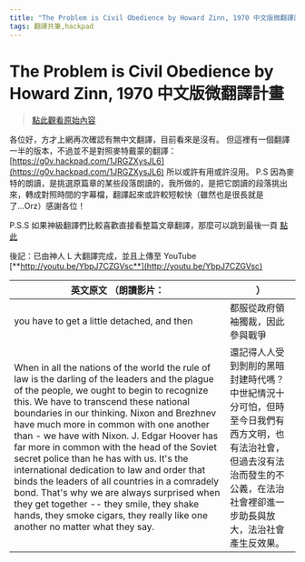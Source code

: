 ```yaml
---
title: "The Problem is Civil Obedience by Howard Zinn, 1970 中文版微翻譯計畫"
tags: 翻譯共筆,hackpad
---
```


# The Problem is Civil Obedience by Howard Zinn, 1970 中文版微翻譯計畫

> [點此觀看原始內容](https://g0v.hackpad.tw/uPRJAxQU1Pg)

各位好，方才上網再次確認有無中文翻譯，目前看來是沒有。
但這裡有一個翻譯一半的版本，不過並不是對照麥特戴蒙的翻譯：
[https://g0v.hackpad.com/1JRGZXysJL6](https://g0v.hackpad.com/1JRGZXysJL6) 所以或許有用或許沒用。
P.S 因為麥特的朗讀，是挑選原篇章的某些段落朗讀的，我所做的，是把它朗讀的段落挑出來，轉成對照時間的字幕檔，翻譯起來或許較短較快（雖然也是很長就是了...Orz）感謝各位！

P.S.S 如果神級翻譯們比較喜歡直接看整篇文章翻譯，那麼可以跳到最後一頁 [點此](https://docs.google.com/document/d/1NG4M82fCAhWx0F_oepxxGygvPAZmq0BI6AmX5QhlFyU/edit#bookmark=id.dz1duudgckda)

後記：已由神人 L 大翻譯完成，並且上傳至 YouTube  [**http://youtu.be/YbpJ7CZGVsc**](http://youtu.be/YbpJ7CZGVsc)

| 英文原文 （朗讀影片： | ） |
| --- | --- |
| you have to get a little detached, and then | 都服從政府領袖獨裁，因此參與戰爭 |
| When in all the nations of the world the rule of law is the darling of the leaders and the plague of the people, we ought to begin to recognize this. We have to transcend these national boundaries in our thinking. Nixon and Brezhnev have much more in common with one another than - we have with Nixon. J. Edgar Hoover has far more in common with the head of the Soviet secret police than he has with us. It's the international dedication to law and order that binds the leaders of all countries in a comradely bond. That's why we are always surprised when they get together -- they smile, they shake hands, they smoke cigars, they really like one another no matter what they say. | 還記得人人受到剝削的黑暗封建時代嗎？ 中世紀情況十分可怕，但時至今日我們有西方文明，也有法治社會，但過去沒有法治而發生的不公義，在法治社會裡卻進一步助長與放大，法治社會產生反效果。 |


